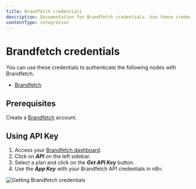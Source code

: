 ```yaml
---
title: Brandfetch credentials
description: Documentation for Brandfetch credentials. Use these credentials to authenticate Brandfetch in n8n, a workflow automation platform.
contentType: integration
---
```


# Brandfetch credentials

You can use these credentials to authenticate the following nodes with Brandfetch.

- [Brandfetch](/integrations/builtin/app-nodes/n8n-nodes-base.brandfetch/)

## Prerequisites

Create a [Brandfetch](https://brandfetch.io/account) account.

## Using API Key

1. Access your [Brandfetch dashboard](https://brandfetch.io/dashboard).
2. Click on ***API*** on the left sidebar.
3. Select a plan and click on the ***Get API Key*** button.
4. Use the ***App Key*** with your Brandfetch API credentials in n8n.

![Getting Brandfetch credentials](/_images/integrations/builtin/credentials/brandfetch/using-api.gif)

